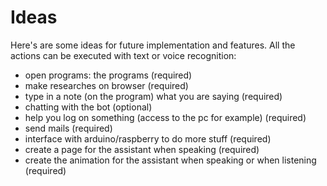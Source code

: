 # Ideas
Here's are some ideas for future implementation and features.
All the actions can be executed with text or voice recognition:

- open programs: the programs (required)
- make researches on browser (required)
- type in a note (on the program) what you are saying (required)
- chatting with the bot (optional)
- help you log on something (access to the pc for example) (required)
- send mails (required)
- interface with arduino/raspberry to do more stuff (required)
- create a page for the assistant when speaking (required)
- create the animation for the assistant when speaking or when listening (required)